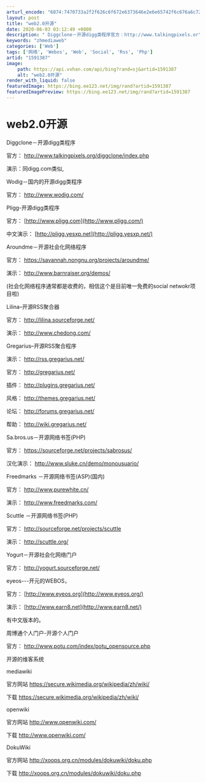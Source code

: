 ```yaml
---
arturl_encode: "6874:7470733a2f2f626c6f672e6373646e2e6e65742f6c676a6c72:792f61727469636c652f64657461696c732f31353931333837"
layout: post
title: "web2.0开源"
date: 2020-06-03 03:12:49 +0800
description: " Diggclone－开源digg类程序官方：http://www.talkingpixels.or"
keywords: "zhmediaweb"
categories: ['Web']
tags: ['网络', 'Webos', 'Web', 'Social', 'Rss', 'Php']
artid: "1591387"
image:
    path: https://api.vvhan.com/api/bing?rand=sj&artid=1591387
    alt: "web2.0开源"
render_with_liquid: false
featuredImage: https://bing.ee123.net/img/rand?artid=1591387
featuredImagePreview: https://bing.ee123.net/img/rand?artid=1591387
---
```


# web2.0开源

Diggclone－开源digg类程序
  
官方：
<http://www.talkingpixels.org/diggclone/index.php>
  
演示：同digg.com类似,

Wodig－国内的开源digg类程序
  
官方：
<http://www.wodig.com/>

Pligg-开源digg类程序
  
官方：
[http://www.pligg.com](http://www.pligg.com/)
  
中文演示：
[http://pligg.yesxp.net](http://pligg.yesxp.net/)

  

Aroundme－开源社会化网络程序
  
官方：
<https://savannah.nongnu.org/projects/aroundme/>
  
演示：
<http://www.barnraiser.org/demos/>
  
(社会化网络程序通常都是收费的，相信这个是目前唯一免费的social netwokr项目啦)

Lilina–开源RSS聚合器
  
官方：
<http://lilina.sourceforge.net/>
  
演示：
<http://www.chedong.com/>

Gregarius–开源RSS聚合程序
  
演示：
<http://rss.gregarius.net/>
  
官方：
<http://gregarius.net/>
  
插件：
<http://plugins.gregarius.net/>
  
风格：
<http://themes.gregarius.net/>
  
论坛：
<http://forums.gregarius.net/>
  
帮助：
<http://wiki.gregarius.net/>

Sa.bros.us－开源网络书签(PHP)
  
官方：
<https://sourceforge.net/projects/sabrosus/>
  
汉化演示：
<http://www.sluke.cn/demo/monousuario/>

Freedmarks －开源网络书签(ASP)(国内)
  
官方：
<http://www.purewhite.cn/>
  
演示：
<http://www.freedmarks.com/>

Scuttle －开源网络书签(PHP)
  
官方：
<http://sourceforge.net/projects/scuttle>
  
演示：
<http://scuttle.org/>

Yogurt－开源社会化网络门户
  
官方：
<http://yogurt.sourceforge.net/>

eyeos---开元的WEBOS，
  
官方：
[http://www.eyeos.org](http://www.eyeos.org/)
  
演示：
[http://www.earn8.net](http://www.earn8.net/)
  
有中文版本的。

周博通个人门户-开源个人门户
  
官方：
<http://www.potu.com/index/potu_opensource.php>

开源的维客系统
  
mediawiki
  
官方网站
<https://secure.wikimedia.org/wikipedia/zh/wiki/>
  
下载
<https://secure.wikimedia.org/wikipedia/zh/wiki/>

openwiki
  
官方网站
<http://www.openwiki.com/>
  
下载
<http://www.openwiki.com/>

DokuWiki
  
官方网站
<http://xoops.org.cn/modules/dokuwiki/doku.php>
  
下载
<http://xoops.org.cn/modules/dokuwiki/doku.php>
